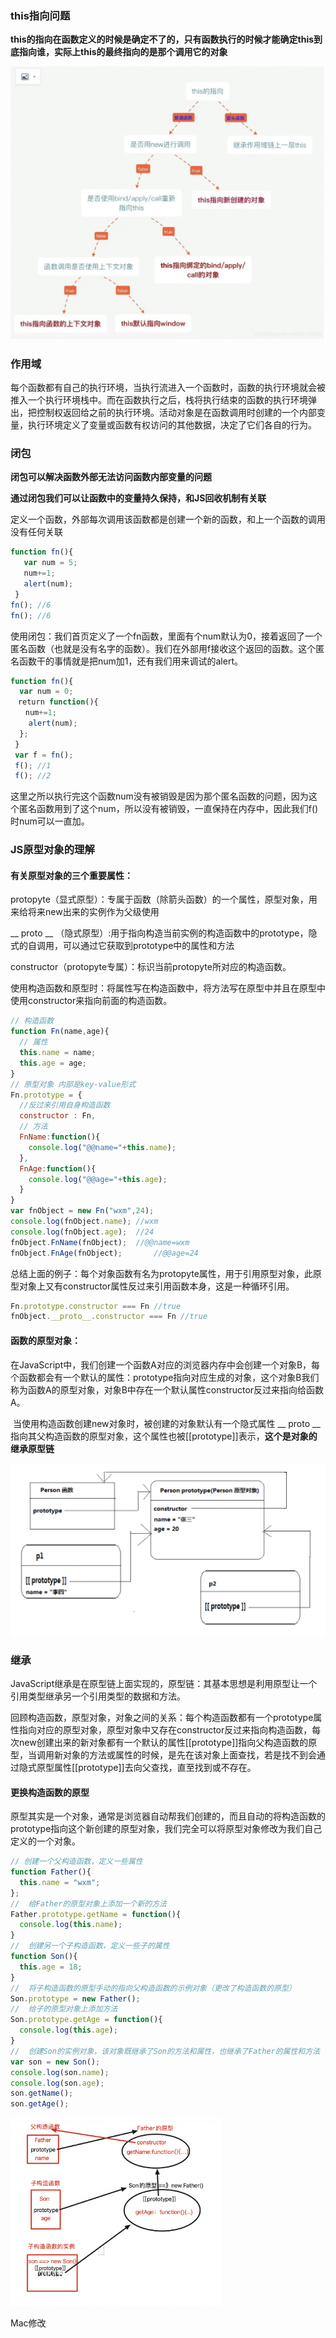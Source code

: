 ### this指向问题

**this的指向在函数定义的时候是确定不了的，只有函数执行的时候才能确定this到底指向谁，实际上this的最终指向的是那个调用它的对象**

<img src="JS常见问题.assets/image-20220308214928539.png" alt="image-20220308214928539" style="zoom:50%;" />

### 作用域

每个函数都有自己的执行环境，当执行流进入一个函数时，函数的执行环境就会被推入一个执行环境栈中。而在函数执行之后，栈将执行结束的函数的执行环境弹出，把控制权返回给之前的执行环境。活动对象是在函数调用时创建的一个内部变量，执行环境定义了变量或函数有权访问的其他数据，决定了它们各自的行为。

### 闭包

**闭包可以解决函数外部无法访问函数内部变量的问题**

**通过闭包我们可以让函数中的变量持久保持，和JS回收机制有关联**

定义一个函数，外部每次调用该函数都是创建一个新的函数，和上一个函数的调用没有任何关联

```js
function fn(){
   var num = 5;
   num+=1;
   alert(num);
 }　　
fn(); //6
fn(); //6
```

使用闭包：我们首页定义了一个fn函数，里面有个num默认为0，接着返回了一个匿名函数（也就是没有名字的函数）。我们在外部用f接收这个返回的函数。这个匿名函数干的事情就是把num加1，还有我们用来调试的alert。

```js
function fn(){
  var num = 0;
　return function(){
　　num+=1;
    alert(num);　　　
  };　　
 }
 var f = fn();
 f(); //1
 f(); //2
```

这里之所以执行完这个函数num没有被销毁是因为那个匿名函数的问题，因为这个匿名函数用到了这个num，所以没有被销毁，一直保持在内存中，因此我们f()时num可以一直加。



### JS原型对象的理解

#### 有关原型对象的三个重要属性：

protopyte（显式原型）：专属于函数（除箭头函数）的一个属性，原型对象，用来给将来new出来的实例作为父级使用

__ proto __ （隐式原型）:用于指向构造当前实例的构造函数中的prototype，隐式的自调用，可以通过它获取到prototype中的属性和方法

constructor（protopyte专属）：标识当前protopyte所对应的构造函数。

使用构造函数和原型时：将属性写在构造函数中，将方法写在原型中并且在原型中使用constructor来指向前面的构造函数。

```js
// 构造函数
function Fn(name,age){
  // 属性
  this.name = name;
  this.age = age;
}
// 原型对象 内部是key-value形式
Fn.prototype = {
  //反过来引用自身构造函数
  constructor : Fn,
  // 方法
  FnName:function(){
    console.log("@@name="+this.name);
  },
  FnAge:function(){
    console.log("@@age="+this.age);
  }
}
var fnObject = new Fn("wxm",24);
console.log(fnObject.name);	//wxm
console.log(fnObject.age);	//24
fnObject.FnName(fnObject);	//@@name=wxm
fnObject.FnAge(fnObject);		//@@age=24
```

总结上面的例子：每个对象函数有名为protopyte属性，用于引用原型对象，此原型对象上又有constructor属性反过来引用函数本身，这是一种循环引用。

```js
Fn.prototype.constructor === Fn //true
fnObject.__proto__.constructor === Fn //true
```



#### 函数的原型对象：

​	在JavaScript中，我们创建一个函数A对应的浏览器内存中会创建一个对象B，每个函数都会有一个默认的属性：prototype指向对应生成的对象，这个对象B我们称为函数A的原型对象，对象B中存在一个默认属性constructor反过来指向给函数A。

​	当使用构造函数创建new对象时，被创建的对象默认有一个隐式属性 __ proto __ 指向其父构造函数的原型对象，这个属性也被[[prototype]]表示，**这个是对象的继承原型链**

<img src="PictureLibrary/image-20220313210927697.png" alt="image-20220313210927697" style="zoom: 50%;" />



### 继承

JavaScript继承是在原型链上面实现的，原型链：其基本思想是利用原型让一个引用类型继承另一个引用类型的数据和方法。

回顾构造函数，原型对象，对象之间的关系：每个构造函数都有一个prototype属性指向对应的原型对象，原型对象中又存在constructor反过来指向构造函数，每次new创建出来的新对象都有一个默认的属性[[prototype]]指向父构造函数的原型，当调用新对象的方法或属性的时候，是先在该对象上面查找，若是找不到会通过隐式原型属性[[prototype]]去向父查找，直至找到或不存在。

#### 更换构造函数的原型

原型其实是一个对象，通常是浏览器自动帮我们创建的，而且自动的将构造函数的prototype指向这个新创建的原型对象，我们完全可以将原型对象修改为我们自己定义的一个对象。

```js
// 创建一个父构造函数，定义一些属性
function Father(){
  this.name = "wxm";
};
//	给Father的原型对象上添加一个新的方法
Father.prototype.getName = function(){
  console.log(this.name);
}
//	创建另一个子构造函数，定义一些子的属性
function Son(){
  this.age = 18;
}
//	将子构造函数的原型手动的指向父构造函数的示例对象（更改了构造函数的原型）
Son.prototype = new Father();
//	给子的原型对象上添加方法
Son.prototype.getAge = function(){
  console.log(this.age);
}
//	创建Son的实例对象，该对象既继承了Son的方法和属性，也继承了Father的属性和方法
var son = new Son();
console.log(son.name);
console.log(son.age);
son.getName();
son.getAge();
```

<img src="PictureLibrary/image-20220313220437888.png" alt="image-20220313220437888" style="zoom:33%;" />

Mac修改